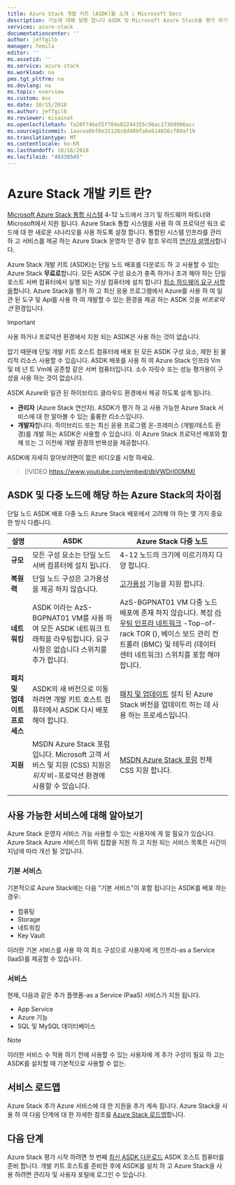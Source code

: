 ```yaml
---
title: Azure Stack 개발 키트 (ASDK)를 소개 | Microsoft Docs
description: 기능에 대해 설명 합니다 ASDK 및 Microsoft Azure Stack을 평가 하기 위한 일반적인 사용 사례입니다.
services: azure-stack
documentationcenter: ''
author: jeffgilb
manager: femila
editor: ''
ms.assetid: ''
ms.service: azure-stack
ms.workload: na
pms.tgt_pltfrm: na
ms.devlang: na
ms.topic: overview
ms.custom: mvc
ms.date: 10/15/2018
ms.author: jeffgilb
ms.reviewer: misainat
ms.openlocfilehash: fa20f746e55f784e02244355c96ac273b9906acc
ms.sourcegitcommit: 1aacea6bf8e31128c6d489fa6e614856cf89af19
ms.translationtype: MT
ms.contentlocale: ko-KR
ms.lasthandoff: 10/16/2018
ms.locfileid: "49339545"
---
```

# <a name="what-is-the-azure-stack-development-kit"></a>Azure Stack 개발 키트 란?
[Microsoft Azure Stack 통합 시스템](.\.\azure-stack-poc.md) 4-12 노드에서 크기 및 하드웨어 파트너와 Microsoft에서 지원 됩니다. Azure Stack 통합 시스템을 사용 하 여 프로덕션 워크 로드에 대 한 새로운 시나리오를 사용 하도록 설정 합니다. 통합된 시스템 인프라를 관리 하 고 서비스를 제공 하는 Azure Stack 운영자 인 경우 참조 우리의 [연산자 설명서](https://docs.microsoft.com/azure/azure-stack)합니다.

Azure Stack 개발 키트 (ASDK)는 단일 노드 배포를 다운로드 하 고 사용할 수 있는 Azure Stack **무료로**합니다. 모든 ASDK 구성 요소가 충족 하거나 초과 해야 하는 단일 호스트 서버 컴퓨터에서 실행 되는 가상 컴퓨터에 설치 합니다 [최소 하드웨어 요구 사항을](asdk-deploy-considerations.md#hardware)합니다. Azure Stack을 평가 하 고 최신 응용 프로그램에서 Azure를 사용 하 여 일관 된 도구 및 Api를 사용 하 여 개발할 수 있는 환경을 제공 하는 ASDK 것을 *비프로덕션* 환경입니다. 

> [!IMPORTANT]
> 사용 하거나 프로덕션 환경에서 지원 되는 ASDK은 사용 하는 것이 없습니다.

없기 때문에 단일 개발 키트 호스트 컴퓨터에 배포 된 모든 ASDK 구성 요소, 제한 된 물리적 리소스 사용할 수 있습니다. ASDK 배포를 사용 하 여 Azure Stack 인프라 Vm 및 테 넌 트 Vm에 공존할 같은 서버 컴퓨터입니다. 소수 자릿수 또는 성능 평가용이 구성을 사용 하는 것이 없습니다.

ASDK Azure와 일관 된 하이브리드 클라우드 환경에서 제공 하도록 설계 됩니다.
- **관리자** (Azure Stack 연산자). ASDK가 평가 하 고 사용 가능한 Azure Stack 서비스에 대 한 알아볼 수 있는 훌륭한 리소스입니다.
- **개발자**합니다. 하이브리드 또는 최신 응용 프로그램 온-프레미스 (개발/테스트 환경)를 개발 하는 ASDK은 사용할 수 있습니다. 이 Azure Stack 프로덕션 배포와 함께 또는 그 이전에 개발 환경의 반복성을 제공합니다. 

ASDK에 자세히 알아보려면이 짧은 비디오를 시청 하세요.

> [!VIDEO https://www.youtube.com/embed/dbVWDrl00MM]


## <a name="asdk-and-multi-node-azure-stack-differences"></a>ASDK 및 다중 노드에 해당 하는 Azure Stack의 차이점
단일 노드 ASDK 배포 다중 노드 Azure Stack 배포에서 고려해 야 하는 몇 가지 중요 한 방식 다릅니다.

|설명|ASDK|Azure Stack 다중 노드|
|-----|-----|-----|
|**규모**|모든 구성 요소는 단일 노드 서버 컴퓨터에 설치 됩니다.|4-12 노드의 크기에 이르기까지 다양 합니다.|
|**복원력**|단일 노드 구성은 고가용성을 제공 하지 않습니다.|[고가용성](.\.\azure-stack-key-features.md#high-availability-for-azure-stack) 기능을 지원 합니다.|
|**네트워킹**|ASDK 이라는 AzS-BGPNAT01 VM를 사용 하 여 모든 ASDK 네트워크 트래픽을 라우팅합니다. 요구 사항은 없습니다 스위치를 추가 합니다.|AzS-BGPNAT01 VM 다중 노드 배포에 존재 하지 않습니다. 복잡 [라우팅 인프라 네트워크](.\.\azure-stack-network.md#network-infrastructure) -Top-of-rack TOR (), 베이스 보드 관리 컨트롤러 (BMC) 및 테두리 (데이터 센터 네트워크) 스위치를 포함 해야 합니다.|
|**패치 및 업데이트 프로세스**|ASDK의 새 버전으로 이동 하려면 개발 키트 호스트 컴퓨터에서 ASDK 다시 배포 해야 합니다.|[패치 및 업데이트](.\.\azure-stack-updates.md) 설치 된 Azure Stack 버전을 업데이트 하는 데 사용 하는 프로세스입니다.|
|**지원**|MSDN Azure Stack 포럼입니다. Microsoft 고객 서비스 및 지원 (CSS) 지원은 *되지* 비-프로덕션 환경에 사용할 수 있습니다.|[MSDN Azure Stack 포럼](https://social.msdn.microsoft.com/Forums/en-US/home?forum=AzureStack) 전체 CSS 지원 합니다.|
| | |

## <a name="learn-about-available-services"></a>사용 가능한 서비스에 대해 알아보기
Azure Stack 운영자 서비스 가능 사용할 수 있는 사용자에 게 알 필요가 있습니다. Azure Stack Azure 서비스의 하위 집합을 지원 하 고 지원 되는 서비스 목록은 시간이 지남에 따라 개선 될 것입니다.

### <a name="foundational-services"></a>기본 서비스
기본적으로 Azure Stack에는 다음 "기본 서비스"이 포함 됩니다는 ASDK를 배포 하는 경우:
- 컴퓨팅
- Storage
- 네트워킹
- Key Vault

이러한 기본 서비스를 사용 하 여 최소 구성으로 사용자에 게 인프라-as a Service (IaaS)를 제공할 수 있습니다.

### <a name="additional-services"></a>서비스
현재, 다음과 같은 추가 플랫폼-as a Service (PaaS) 서비스가 지원 됩니다.
- App Service
- Azure 기능
- SQL 및 MySQL 데이터베이스

> [!NOTE]
> 이러한 서비스 수 적용 하기 전에 사용할 수 있는 사용자에 게 추가 구성이 필요 하 고는 ASDK를 설치할 때 기본적으로 사용할 수 없는.

## <a name="service-roadmap"></a>서비스 로드맵
Azure Stack 추가 Azure 서비스에 대 한 지원을 추가 계속 됩니다. Azure Stack을 사용 하 여 다음 단계에 대 한 자세한 참조를 [Azure Stack 로드맵](https://azure.microsoft.com/roadmap/?tag=azure-stack)합니다. 


## <a name="next-steps"></a>다음 단계
Azure Stack 평가 시작 하려면 첫 번째 [최신 ASDK 다운로드](asdk-download.md) ASDK 호스트 컴퓨터를 준비 합니다. 개발 키트 호스트를 준비한 후에 ASDK를 설치 하 고 Azure Stack을 사용 하려면 관리자 및 사용자 포털에 로그인 수 있습니다.